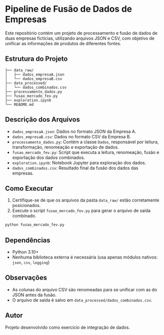 # Pipeline de Fusão de Dados de Empresas

Este repositório contém um projeto de processamento e fusão de dados de duas empresas fictícias, utilizando arquivos JSON e CSV, com objetivo de unificar as informações de produtos de diferentes fontes.

## Estrutura do Projeto

```
├── data_raw/
│   ├── dados_empresaA.json
│   └── dados_empresaB.csv
├── data_processed/
│   └── dados_combinados.csv
├── processamento_dados.py
├── fusao_mercado_fev.py
├── exploration.ipynb
└── README.md
```

## Descrição dos Arquivos

- `dados_empresaA.json`: Dados no formato JSON da Empresa A.
- `dados_empresaB.csv`: Dados no formato CSV da Empresa B.
- `processamento_dados.py`: Contém a classe `Dados`, responsável por leitura, transformação, renomeação e exportação de dados.
- `fusao_mercado_fev.py`: Script que executa a leitura, renomeação, fusão e exportação dos dados combinados.
- `exploration.ipynb`: Notebook Jupyter para exploração dos dados.
- `dados_combinados.csv`: Resultado final da fusão dos dados das empresas.

## Como Executar

1. Certifique-se de que os arquivos da pasta `data_raw/` estão corretamente posicionados.
2. Execute o script `fusao_mercado_fev.py` para gerar o arquivo de saída combinado.
```bash
python fusao_mercado_fev.py
```

## Dependências

- Python 3.10+
- Nenhuma biblioteca externa é necessária (usa apenas módulos nativos: `json`, `csv`, `logging`)

## Observações

- As colunas do arquivo CSV são renomeadas para se unificar com as do JSON antes da fusão.
- O arquivo de saída é salvo em `data_processed/dados_combinados.csv`.

## Autor

Projeto desenvolvido como exercício de integração de dados.
